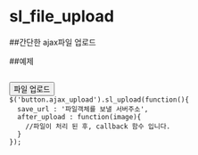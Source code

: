 # sl_file_upload
##간단한 ajax파일 업로드


##예제
<pre>
<code>
<button class="ajax_upload">파일 업로드</button>
$('button.ajax_upload').sl_upload(function(){
  save_url : '파일객체를 보낼 서버주소',
  after_upload : function(image){
    //파일이 처리 된 후, callback 함수 입니다.
  }
});
</code>
</pre>




